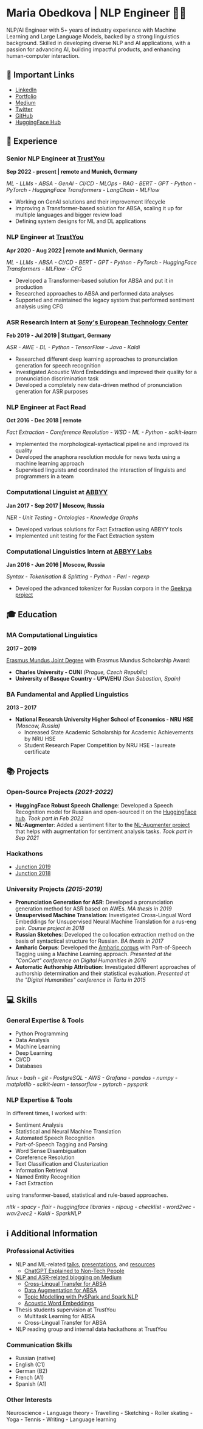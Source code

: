 # Maria Obedkova | NLP Engineer 👩‍💻

NLP/AI Engineer with 5+ years of industry experience with
Machine Learning and Large Language Models, backed by
a strong linguistics background. Skilled in developing
diverse NLP and AI applications, with a passion for
advancing AI, building impactful products, and enhancing
human-computer interaction.

## 🔗 Important Links
* [LinkedIn](https://www.linkedin.com/in/mobedkova/)
* [Portfolio](https://maobedkova.github.io/portfolio/)
* [Medium](https://medium.com/@maobedkova)
* [Twitter](https://mobile.twitter.com/maobedkova)
* [GitHub](https://github.com/maobedkova)
* [HuggingFace Hub](https://huggingface.co/mobedkova)

## 👔 Experience

### Senior NLP Engineer at **[TrustYou](https://www.trustyou.com/)**

**Sep 2022 - present \| remote and Munich, Germany**

*ML - LLMs - ABSA - GenAI - CI/CD - MLOps - RAG - BERT - GPT - Python - PyTorch - HuggingFace Transformers - LangChain - MLFlow*

* Working on GenAI solutions and their improvement lifecycle
* Improving a Transformer-based solution for ABSA, scaling it up for multiple languages and bigger review load
* Defining system designs for ML and DL applications

### NLP Engineer at **[TrustYou](https://www.trustyou.com/)** 

**Apr 2020 - Aug 2022 \| remote and Munich, Germany**

*ML - LLMs - ABSA - CI/CD - BERT - GPT - Python - PyTorch - HuggingFace Transformers - MLFlow - CFG*

* Developed a Transformer-based solution for ABSA and put it in production
* Researched approaches to ABSA and performed data analyses
* Supported and maintained the legacy system that performed sentiment analysis using CFG

### ASR Research Intern at **[Sony's European Technology Center](https://www.sony.com/en/SonyInfo/research/about/stuttgart-laboratory1/)** 

**Feb 2019 - Jul 2019 \| Stuttgart, Germany**

*ASR - AWE - DL - Python - TensorFlow - Java - Kaldi*

* Researched different deep learning approaches to pronunciation generation for speech recognition
* Investigated Acoustic Word Embeddings and improved their quality for a pronunciation discrimination task
* Developed a completely new data-driven method of pronunciation generation for ASR purposes

### NLP Engineer at **Fact Read** 

**Oct 2016 - Dec 2018 \| remote**

*Fact Extraction - Coreference Resolution - WSD - ML - Python - scikit-learn*

* Implemented the morphological-syntactical pipeline and improved its quality
* Developed the anaphora resolution module for news texts using a machine learning approach
* Supervised linguists and coordinated the interaction of linguists and programmers in a team

### Computational Linguist at **[ABBYY](https://www.abbyy.com/)** 

**Jan 2017 - Sep 2017 \| Moscow, Russia**

*NER - Unit Testing - Ontologies - Knowledge Graphs*
* Developed various solutions for Fact Extraction using ABBYY tools
* Implemented unit testing for the Fact Extraction system

### Computational Linguistics Intern at **[ABBYY Labs](https://www.abbyy.com/flexicapture-sdk/)** 

**Jan 2016 - Jun 2016 \| Moscow, Russia**

*Syntax - Tokenisation & Splitting - Python - Perl - regexp*

* Developed the advanced tokenizer for Russian corpora in the [Geekrya project](http://www.webcorpora.ru/)

## 🎓 Education

### MA Computational Linguistics 

**2017 – 2019**

[Erasmus Mundus Joint Degree](https://lct-master.org/) with Erasmus Mundus Scholarship Award:
* **Charles University - CUNI** *(Prague, Czech Republic)*
* **University of Basque Country - UPV/EHU** *(San Sebastian, Spain)*

### BA Fundamental and Applied Linguistics

**2013 – 2017**

* **National Research University Higher School of Economics - NRU HSE** *(Moscow, Russia)*
  * Increased State Academic Scholarship for Academic Achievements by NRU HSE
  * Student Research Paper Competition by NRU HSE - laureate certificate

## 📚 Projects

### Open-Source Projects *(2021-2022)*
* **HuggingFace Robust Speech Challenge**: Developed a Speech Recognition model for Russian and open-sourced it on the [HuggingFace hub](https://huggingface.co/models?other=robust-speech-event). *Took part in Feb 2022*
* **NL-Augmenter**: Added a sentiment filter to the [NL-Augmenter project](https://github.com/GEM-benchmark/NL-Augmenter) that helps with augmentation for sentiment analysis tasks. *Took part in Sep 2021*

### Hackathons
* [Junction 2019](https://github.com/Shakurova/SunCatcher)
* [Junction 2018](https://github.com/Shakurova/Sustage)

### University Projects *(2015-2019)*
* **Pronunciation Generation for ASR**: Developed a pronunciation generation method for ASR based on AWEs. *MA thesis in 2019*
* **Unsupervised Machine Translation**: Investigated Cross-Lingual Word Embeddings for Unsupervised Neural Machine Translation for a rus-eng pair. *Course project in 2018*
* **Russian Sketches**: Developed the collocation extraction method on the basis of syntactical structure for Russian. *BA thesis in 2017*
* **Amharic Corpus**: Developed the [Amharic corpus](http://www.web-corpora.net/AmharicCorpus/search/) with Part-of-Speech Tagging using a Machine Learning
approach. *Presented at the "ConCort" conference on Digital Humanities in 2016*
* **Automatic Authorship Attribution**: Investigated different approaches of authorship determination and their statistical evaluation. *Presented at the "Digital Humanities" conference in Tartu in 2015*

## 💻 Skills

### General Expertise & Tools
* Python Programming
* Data Analysis
* Machine Learning
* Deep Learning
* CI/CD
* Databases

*linux - bash - git - PostgreSQL - AWS - Grafana - pandas - numpy - matplotlib - scikit-learn - tensorflow - pytorch - pyspark*

### NLP Expertise & Tools
In different times, I worked with:
* Sentiment Analysis
* Statistical and Neural Machine Translation
* Automated Speech Recognition
* Part-of-Speech Tagging and Parsing
* Word Sense Disambiguation
* Coreference Resolution
* Text Classification and Clusterization
* Information Retrieval
* Named Entity Recognition
* Fact Extraction

using transformer-based, statistical and rule-based approaches.

*nltk - spacy - flair - huggingface libraries - nlpaug - checklist - word2vec - wav2vec2 - Kaldi - SparkNLP*

## ℹ️ Additional Information

### Professional Activities
* NLP and ML-related [talks](https://youtube.com/@mobedkova), [presentations](https://drive.google.com/drive/folders/1noejo54yfEEbkBFDNP3N51kgnbmvUJMl), and [resources](https://mobedkova.notion.site/3eaea83f0e5f42ca8423c7c64aeec6a4?v=4b91cc6c0bd94fb88c06f06fe8f5ef6c)
  * [ChatGPT Explained to Non-Tech People](http://youtu.be/L9i0_cH-6b0)
* [NLP and ASR-related blogging on Medium](https://medium.com/@maobedkova)
  * [Cross-Lingual Transfer for ABSA](https://medium.com/trustyou-engineering/cross-lingual-transfer-for-absa-6e9ae08a428a)
  * [Data Augmentation for ABSA](https://medium.com/trustyou-engineering/data-augmentation-for-absa-bb61540673e3)
  * [Topic Modelling with PySPark and Spark NLP](https://medium.com/trustyou-engineering/topic-modelling-with-pyspark-and-spark-nlp-a99d063f1a6e)
  * [Acoustic Word Embeddings](https://medium.com/@maobedkova/acoustic-word-embeddings-fc3f1a8f0519)
* Thesis students supervision at TrustYou
  * Multitask Learning for ABSA
  * Cross-Lingual Transfer for ABSA
* NLP reading group and internal data hackathons at TrustYou

### Communication Skills
* Russian (native)
* English (C1)
* German (B2)
* French (A1)
* Spanish (A1)

### Other Interests
Neuroscience - Language theory - Travelling - Sketching - Roller skating - Yoga - Tennis - Writing - Language learning
